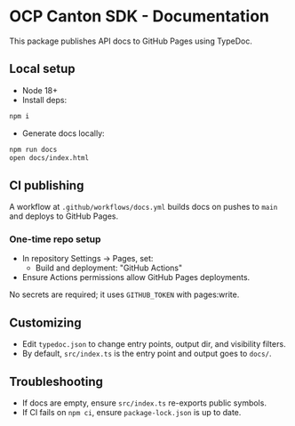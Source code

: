 # OCP Canton SDK - Documentation

This package publishes API docs to GitHub Pages using TypeDoc.

## Local setup

- Node 18+
- Install deps:

```bash
npm i
```

- Generate docs locally:

```bash
npm run docs
open docs/index.html
```

## CI publishing

A workflow at `.github/workflows/docs.yml` builds docs on pushes to `main` and deploys to GitHub
Pages.

### One-time repo setup

- In repository Settings → Pages, set:
    - Build and deployment: "GitHub Actions"
- Ensure Actions permissions allow GitHub Pages deployments.

No secrets are required; it uses `GITHUB_TOKEN` with pages:write.

## Customizing

- Edit `typedoc.json` to change entry points, output dir, and visibility filters.
- By default, `src/index.ts` is the entry point and output goes to `docs/`.

## Troubleshooting

- If docs are empty, ensure `src/index.ts` re-exports public symbols.
- If CI fails on `npm ci`, ensure `package-lock.json` is up to date.
